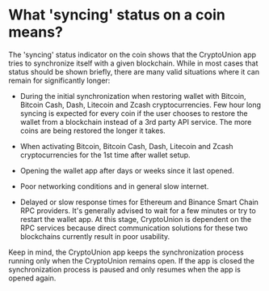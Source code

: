 # What 'syncing' status on a coin means?

The 'syncing' status indicator on the coin shows that the CryptoUnion app tries to synchronize itself with a given blockchain. While in most cases that status should be shown briefly, there are many valid situations where it can remain for significantly longer:
- During the initial synchronization when restoring wallet with Bitcoin, Bitcoin Cash, Dash, Litecoin and Zcash cryptocurrencies. Few hour long syncing is expected for every coin if the user chooses to restore the wallet from a blockchain instead of a 3rd party API service. The more coins are being restored the longer it takes.

- When activating Bitcoin, Bitcoin Cash, Dash, Litecoin and Zcash cryptocurrencies for the 1st time after wallet setup.

- Opening the wallet app after days or weeks since it last opened.

- Poor networking conditions and in general slow internet.

- Delayed or slow response times for Ethereum and Binance Smart Chain RPC providers. It's generally advised to wait for a few minutes or try to restart the wallet app. At this stage, CryptoUnion is dependent on the RPC services because direct communication solutions for these two blockchains currently result in poor usability.

Keep in mind, the CryptoUnion app keeps the synchronization process running only when the CryptoUnion remains open. If the app is closed the synchronization process is paused and only resumes when the app is opened again.

